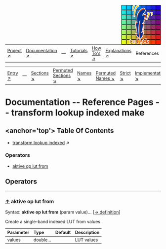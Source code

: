 <img src='../assets/aktive-logo-128.png' style='float:right;'>

||||||||
|---|---|---|---|---|---|---|
|[Project ↗](../../README.md)|[Documentation ↗](../index.md)|&mdash;|[Tutorials ↗](../tutorials.md)|[How To's ↗](../howtos.md)|[Explanations ↗](../explanations.md)|References|

|||||||||
|---|---|---|---|---|---|---|---|
|[Entry ↗](index.md)|&mdash;|[Sections ↘](bysection.md)|[Permuted Sections ↘](bypsection.md)|[Names ↘](byname.md)|[Permuted Names ↘](bypname.md)|[Strict ↘](strict.md)|[Implementations ↘](bylang.md)|

# Documentation -- Reference Pages -- transform lookup indexed make

## <anchor='top'> Table Of Contents

  - [transform lookup indexed](transform_lookup_indexed.md) ↗


### Operators

 - [aktive op lut from](#op_lut_from)

## Operators

---
### [↑](#top) <a name='op_lut_from'></a> aktive op lut from

Syntax: __aktive op lut from__  (param value)... [[→ definition](../../../../file?ci=trunk&ln=50&name=etc/transformer/filter/lookup.tcl)]

Create a single-band indexed LUT from values

|Parameter|Type|Default|Description|
|:---|:---|:---|:---|
|values|double...||LUT values|

